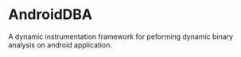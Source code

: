 # AndroidDBA
A dynamic instrumentation framework for peforming dynamic binary analysis on android application.

 
